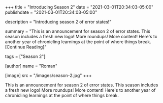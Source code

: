 +++
title = "Introducing Season 2"
date = "2021-03-01T20:34:03-05:00"
publishdate = "2021-03-01T20:34:03-05:00"

description = "Introducing season 2 of error states!"

summary = "This is an announcement for season 2 of error states. This season includes a fresh new logo! More roundups! More content! Here's to another year of chronicling learnings at the point of where things break. [Continue Reading]"

tags = ["Season 2"]

[author]
    name = "Roman"

[image]
    src = "/images/season-2.jpg"
+++

This is an announcement for season 2 of error states. This season includes a fresh new logo! More roundups! More content! Here's to another year of chronicling learnings at the point of where things break.